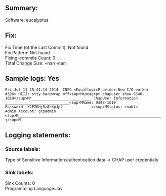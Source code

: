 ## Summary:  
Software: eucalyptus  
## Fix:  
Fix Time (of the Last Commit): Not found  
Fix Pattern: Not found  
Fixing-commits Count: 0  
Total Change Size: +nan -nan  
## Sample logs: Yes  
```  
Fri Jul 11 15:41:14 2014  INFO <EquallogicProvider:New I/O worker #396> HIII: stty hardwrap off<sup>Meucagrp> chapuser show 9348-1019</sup>M*___________________________ ChapUser Information _____________________________<sup>MName: 9348-1019                        Password: X2PZRHjRz8hXpJp2             </sup>MStatus: enable                         Admin Account: grpadmin                <sup>M______________________________________________________________________________*</sup>M  
```  
## Logging statements:  
### Source labels:  
Type of Sensitive Information:authentication data -> CHAP user credentials  
### Sink labels:  
Sink Counts: 0  
Programming Language:Jav  
